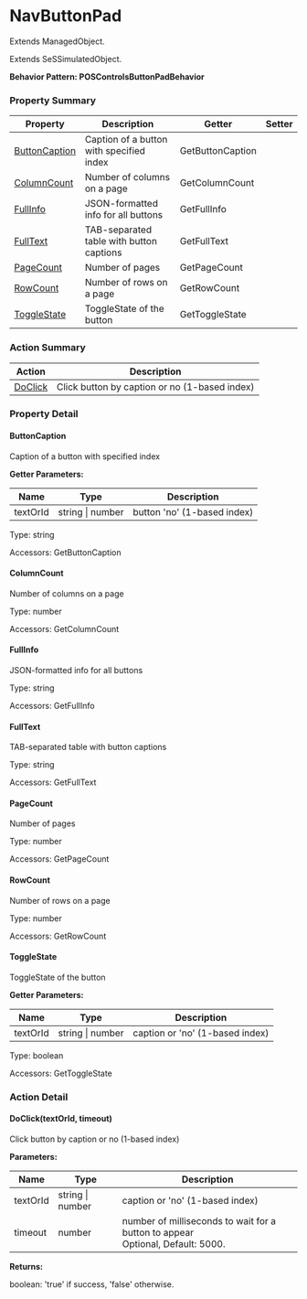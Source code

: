 # NavButtonPad

Extends ManagedObject.

Extends SeSSimulatedObject.





**Behavior Pattern: POSControlsButtonPadBehavior**


<!-- ============================== property summary ========================== -->

	

### Property Summary

| **Property** | **Description** | **Getter** | **Setter** |
| ------------ | --------------- | ---------- | ---------- |
| [ButtonCaption](#ButtonCaption) | Caption of a button with specified index | GetButtonCaption |  |
| [ColumnCount](#ColumnCount) | Number of columns on a page | GetColumnCount |  |
| [FullInfo](#FullInfo) | JSON-formatted info for all buttons | GetFullInfo |  |
| [FullText](#FullText) | TAB-separated table with button captions | GetFullText |  |
| [PageCount](#PageCount) | Number of pages | GetPageCount |  |
| [RowCount](#RowCount) | Number of rows on a page | GetRowCount |  |
| [ToggleState](#ToggleState) | ToggleState of the button | GetToggleState |  |



	
<!-- ============================== action summary ========================== -->



### Action Summary

|  **Action** | **Description** | 
| ----------- | --------------- |
|	[DoClick](#DoClick) | Click button by caption or no (1-based index) |




<!-- ============================== property detail ========================== -->
	
### Property Detail
		
<a name="ButtonCaption"></a>
#### ButtonCaption


Caption of a button with specified index

			
**Getter Parameters:**

| **Name** | **Type** | **Description** |
| -------- | -------- | --------------- |	
| textOrId | string \| number | button 'no' (1-based index) |


	
			
Type: string
			
			
Accessors: GetButtonCaption
			
		
<a name="ColumnCount"></a>
#### ColumnCount


Number of columns on a page

			
	
			
Type: number
			
			
Accessors: GetColumnCount
			
		
<a name="FullInfo"></a>
#### FullInfo


JSON-formatted info for all buttons

			
	
			
Type: string
			
			
Accessors: GetFullInfo
			
		
<a name="FullText"></a>
#### FullText


TAB-separated table with button captions

			
	
			
Type: string
			
			
Accessors: GetFullText
			
		
<a name="PageCount"></a>
#### PageCount


Number of pages

			
	
			
Type: number
			
			
Accessors: GetPageCount
			
		
<a name="RowCount"></a>
#### RowCount


Number of rows on a page

			
	
			
Type: number
			
			
Accessors: GetRowCount
			
		
<a name="ToggleState"></a>
#### ToggleState


ToggleState of the button

			
**Getter Parameters:**

| **Name** | **Type** | **Description** |
| -------- | -------- | --------------- |	
| textOrId | string \| number | caption or 'no' (1-based index) |


	
			
Type: boolean
			
			
Accessors: GetToggleState
			
		
	
	
<!-- ============================== action detail ========================== -->
	
### Action Detail
		
<a name="DoClick"></a>    
#### DoClick(textOrId, timeout)

Click button by caption or no (1-based index)


**Parameters:**

|	**Name** | **Type** | **Description** |
| ---------- | -------- | --------------- |
| textOrId | string \| number |	caption or 'no' (1-based index) |
| timeout | number |	number of milliseconds to wait for a button to appear<br>Optional, Default: 5000. |




**Returns:**

boolean: 'true' if success, 'false' otherwise.



<a name="see.also.navbuttonpad.doclick"></a>

	

